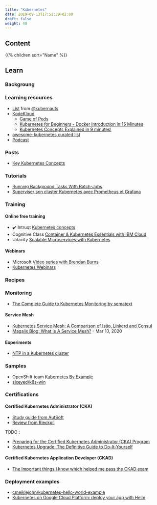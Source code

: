 ```yaml
---
title: "Kubernetes"
date: 2019-09-13T17:51:39+02:00
draft: false
weight: 40
---
```


## Content

{{% children sort="Name" %}}

## Learn

### Backgroung

### Learning resources

- [List](https://docs.google.com/spreadsheets/d/10NltoF_6y3mBwUzQ4bcQLQfCE1BWSgUDcJXy-Qp2JEU/edit#gid=0) from [@kubernauts](https://twitter.com/kubernauts)
- [KodeKloud](https://kodekloud.com)
  - [Game of Pods](https://kodekloud.com/p/game-of-pods)
  - [Kubernetes for Beginners - Docker Introduction in 15 Minutes](https://www.youtube.com/watch?v=rmf04ylI2K0)
  - [Kubernetes Concepts Explained in 9 minutes!](https://www.youtube.com/watch?v=QJ4fODH6DXI)
- [awesome-kubernetes curated list](https://ramitsurana.github.io/awesome-kubernetes/)
- [Podcast](https://kubernetespodcast.com/)

### Posts

- [Key Kubernetes Concepts](https://towardsdatascience.com/key-kubernetes-concepts-62939f4bc08e)

### Tutorials

- [Running Background Tasks With Batch-Jobs](https://medium.com/google-cloud/kubernetes-running-background-tasks-with-batch-jobs-56482fbc853)
- [Superviser son cluster Kubernetes avec Prometheus et Grafana](https://blog.syloe.com/superviser-cluster-kubernetes-avec-grafana-et-prometheus/)

### Training

#### Online free training

- :heavy_check_mark: Intruqt [Kubernetes concepts](https://instruqt.com/public/tracks/kubernetes-concepts)
- Cognitive Class [Container & Kubernetes Essentials with IBM Cloud](https://cognitiveclass.ai/courses/kubernetes-course)
- Udacity [Scalable Microservices with Kubernetes](https://www.udacity.com/course/scalable-microservices-with-kubernetes--ud615)

#### Webinars

- Microsoft [Video series with Brendan Burns](https://aka.ms/k8s/lightboard)
- [Kubernetes Webinars](https://www.youtube.com/playlist?list=PLF3s2WICJlqOiymMaTLjwwHz-MSVbtJPQ&ref=hackr.io)

### Recipes

### Monitoring

- [The Complete Guide to Kubernetes Monitoring by sematext](https://sematext.com/guides/kubernetes-monitoring/)

#### Service Mesh

- [Kubernetes Service Mesh: A Comparison of Istio, Linkerd and Consul](https://platform9.com/blog/kubernetes-service-mesh-a-comparison-of-istio-linkerd-and-consul/)
- [Magalix Blog: What Is A Service Mesh?](https://www.magalix.com/blog/what-is-a-service-mesh) - Mar 10, 2020

#### Experiments

- [NTP in a Kubernetes cluster](https://tech.goglides.com/2020/03/09/manage-ntp-using-kubernetes/)

### Samples

- OpenShift team [Kubernetes By Example](http://kubernetesbyexample.com/)
- [sixeyed/k8s-win](https://github.com/sixeyed/k8s-win)

### Certifications

#### Certified Kubernetes Administrator (CKA)

- [Study guide from AutSoft](https://blog.autsoft.hu/certified-kubernetes-administrator/)
- [Review from Rieckpil](https://rieckpil.de/review-ckad-certified-kubernetes-application-developer-program/)

TODO :

- [Preparing for the Certified Kubernetes Administrator (CKA) Program](https://dzone.com/articles/preparing-for-the-certified-kubernetes-administrat?edition=542303&utm_source=Zone%20Newsletter&utm_medium=email&utm_campaign=cloud%202019-12-09)
- [Kubernetes Upgrade: The Definitive Guide to Do-It-Yourself](https://dzone.com/articles/kubernetes-upgrade-the-definitive-guide-to-do-it-yourself?edition=595298)

#### Certified Kubernetes Application Developer (CKAD)

- [The Important things I know which helped me pass the CKAD exam](https://medium.com/@vishwas76/the-important-things-i-know-which-helped-me-pass-the-ckad-exam-d1f460aff1c2)

### Deployment examples

- [cmeiklejohn/kubernetes-hello-world-example](https://github.com/cmeiklejohn/kubernetes-hello-world-example)
- [Kubernetes on Google Cloud Platform: deploy your app with Helm](https://www.padok.fr/en/blog/kubernetes-google-cloud-platform-app-helm)
